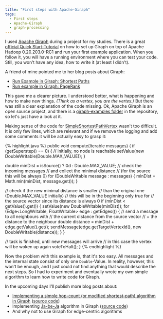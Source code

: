 ```yaml
---
title: "First steps with Apache-Giraph"
tags: 
  - First steps
  - Apache-Giraph
  - graph-processing
---
```


I used [Apache Giraph](http://giraph.apache.org/) during a project for my studies. There is a great [official Quick Start-Tutorial](http://giraph.apache.org/quick_start.html) on how to set up Giraph on top of Apache Hadoop 0.20.203.0-RC1 and run your first example application. When you follow it, you will have a running environment where you can test your code. Still, you won't have any idea, how to write it (at least I didn't). 

A friend of mine pointed me to her blog posts about Giraph:

- [Run Example in Giraph: Shortest Paths](http://marsty5.com/2013/04/29/run-example-in-giraph-shortest-paths/)
- [Run example in Giraph: PageRank](http://marsty5.com/2013/05/29/run-example-in-giraph-pagerank/)

This gave me a clearer picture. I understood better, what is happening and how to make new things. *(Think as a vertex, you are the vertex.)* But there was still a clear explanation of the code missing. Ok, Apache Giraph is an open source project, and there is a [giraph-examples folder](https://github.com/apache/giraph/tree/release-1.0/giraph-examples/src/main/java/org/apache/giraph/examples) in the repository, so let's just have a look at it.

Making sense of the code for [SimpleShortestPathVertex](https://github.com/apache/giraph/blob/release-1.0/giraph-examples/src/main/java/org/apache/giraph/examples/SimpleShortestPathsVertex.java) wasn't too difficult. It is only few lines, which are relevant and if we remove the logging and add some comments it will be actually easy to grasp it:

{% highlight java %}
public void compute(Iterable<DoubleWritable> messages) {
  if (getSuperstep() == 0) {
    // initially, no node is reachable
    setValue(new DoubleWritable(Double.MAX_VALUE));
  }
  
  double minDist = isSource() ? 0d : Double.MAX_VALUE;
  // check the incoming messages 
  // and collect the minimal distance
  // (for the source this will be always 0)
  for (DoubleWritable message : messages) {
    minDist = Math.min(minDist, message.get());
  }
  
  // check if the new minimal distance is smaller 
  // than the original one (Double.MAX_VALUE initially)
  // this will be in the beginning only true for 
  // the source vector since its distance is always 0
  if (minDist < getValue().get()) {
    setValue(new DoubleWritable(minDist));
    for (Edge<LongWritable, FloatWritable> edge : getEdges()) {
      // send a message to all neighbours with 
      // the current distance from the source vector
      // + the distance to the neighbour
      double distance = minDist + edge.getValue().get();
      sendMessage(edge.getTargetVertexId(), new DoubleWritable(distance));
    }
  }
  
  // task is finished, until new messages will arrive
  // in this case the vertex will be woken up again
  voteToHalt();
}
{% endhighlight %}

Now the problem with this example is, that it's too easy. All messages and the internal state consist of only one `Double`-Value. In reality, however, this won't be enough, and I just could not find anything that would describe the next steps. So I had to experiment and eventually wrote my own simple algorithm to learn how to write code for Giraph.

In the upcoming days I'll publish more blog posts about:

- [Implementing a simple hop-count (or modified shortest-path) algorithm in Giraph](http://peter.grman.at/implementing-a-simple-hop-count-algorithm-in-apache-giraph/) ([source code](https://github.com/pgrm/giraph/blob/simple-hop-computation/giraph-examples/src/main/java/org/apache/giraph/examples/SimpleHopsComputation.java))
- Implementing [Ja-be-Ja](https://www.sics.se/~amir/files/download/papers/jabeja.pdf) algorithm in Giraph ([source code](https://github.com/pgrm/giraph/tree/jabeja/giraph-examples/src/main/java/org/apache/giraph/examples/jabeja))
- And why not to use Giraph for edge-centric algorithms